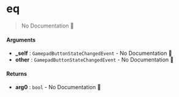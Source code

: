 # eq

> No Documentation 🚧

#### Arguments

- **\_self** : `GamepadButtonStateChangedEvent` \- No Documentation 🚧
- **other** : `GamepadButtonStateChangedEvent` \- No Documentation 🚧

#### Returns

- **arg0** : `bool` \- No Documentation 🚧
